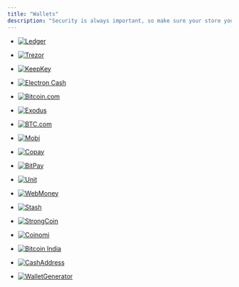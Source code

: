 ```yaml
---
title: "Wallets"
description: "Security is always important, so make sure your store your earned Bitcoin Cash safely."
---
```


- [![Ledger](/images/wallets/ledger.png)](http://www.ledgerwallet.com/)
- [![Trezor](/images/wallets/trezor.png)](https://wallet.trezor.io/)
- [![KeepKey](/images/wallets/keepkey.png)](https://support.keepkey.com/support/solutions/articles/24000012739-bitcoin-cash-update-8-29-17)
- [![Electron Cash](/images/wallets/electroncash.png)](https://electroncash.org/)
- [![Bitcoin.com](/images/wallets/bitcoindotcom.png)](https://www.bitcoin.com/choose-your-wallet/bitcoin-com-wallet)
- [![Exodus](/images/wallets/exodus.png)](https://www.exodus.io/)
- [![BTC.com](/images/wallets/btcdotcom.png)](https://bcc-wallet.btc.com/)
- [![Mobi](/images/wallets/mobi.png)](https://www.mobi.me/)

- [![Copay](/images/wallets/copay.png)](https://blog.bitpay.com/bitcoin-cash-wallet-beta/)
- [![BitPay](/images/wallets/bitpay.png)](https://bitpay.com/wallet)
- [![Unit](/images/wallets/unit.png)](https://www.unitwallet.co/)
- [![WebMoney](/images/wallets/webmoney.png)](https://www.wmtransfer.com/)
- [![Stash](/images/wallets/stashwallet.png)](https://stashcrypto.com/)
- [![StrongCoin](/images/wallets/strongcoin.png)](https://strongcoin.com/)
- [![Coinomi](/images/wallets/coinomi.png)](https://coinomi.com/)
- [![Bitcoin India](/images/wallets/bitcoinindia.png)](https://bitcoin-india.org/)
- [![CashAddress](/images/wallets/cashaddress.png)](https://cashaddress.org/)
- [![WalletGenerator](/images/wallets/walletgenerator.png)](https://walletgenerator.net/?currency=BitcoinCash)

